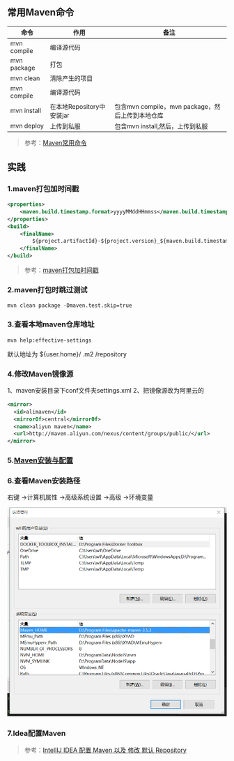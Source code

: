 ## 常用Maven命令

| 命令        | 作用                      | 备注                                             |
| ----------- | ------------------------- | ------------------------------------------------ |
| mvn compile | 编译源代码                |                                                  |
| mvn package | 打包                      |                                                  |
| mvn clean   | 清除产生的项目            |                                                  |
| mvn compile | 编译源代码                |                                                  |
| mvn install | 在本地Repository中安装jar | 包含mvn compile，mvn package，然后上传到本地仓库 |
| mvn deploy  | 上传到私服                | 包含mvn install,然后，上传到私服                 |

> 参考：[Maven常用命令](https://www.cnblogs.com/wkrbky/p/6352188.html)

## 实践

### 1.maven打包加时间戳

```xml
<properties>
	<maven.build.timestamp.format>yyyyMMddHHmmss</maven.build.timestamp.format>
</properties>
<build>
    <finalName>
      	${project.artifactId}-${project.version}_${maven.build.timestamp}
    </finalName>
</build>	
```

> 参考：[maven打包加时间戳](https://blog.csdn.net/z410970953/article/details/50680603)

### 2.maven打包时跳过测试

```shell
mvn clean package -Dmaven.test.skip=true
```

### 3.查看本地maven仓库地址

```shell
mvn help:effective-settings
```

默认地址为 ${user.home}/ .m2 /repository

### 4.修改Maven镜像源

1、maven安装目录下conf文件夹settings.xml
2、把镜像源改为阿里云的

```xml
<mirror>  
  <id>alimaven</id>  
  <mirrorOf>central</mirrorOf>    
  <name>aliyun maven</name>  
  <url>http://maven.aliyun.com/nexus/content/groups/public/</url>        
</mirror>
```

### 5.[Maven安装与配置](https://www.cnblogs.com/eagle6688/p/7838224.html)

### 6.查看Maven安装路径

右键 →计算机属性 →高级系统设置 →高级 →环境变量

![Maven安装路](https://github.com/lennywang/Img/raw/master/maven-install-location.png)

### 7.Idea配置Maven

> 参考：[IntellIJ IDEA 配置 Maven 以及 修改 默认 Repository](https://www.cnblogs.com/phpdragon/p/7216626.html)

